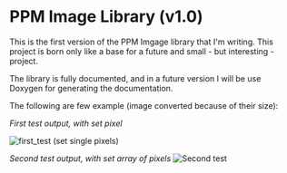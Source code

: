 # PPM Image Library (v1.0)
This is the first version of the PPM Imgage library that I'm writing. This project is born only like a base for a future and small - but interesting - project.

The library is fully documented, and in a future version I will be use Doxygen for generating the documentation. 

The following are few example (image converted because of their size):

*First test output, with set pixel*

![first_test (set single pixels)](http://i65.tinypic.com/234so5.png)

*Second test output, with set array of pixels*
![Second test](http://i65.tinypic.com/234so5.png)